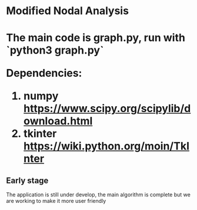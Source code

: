 <h1> Modified Nodal Analysis <h1>

<p> The main code is graph.py, run with `python3 graph.py`

Dependencies:
  1. numpy https://www.scipy.org/scipylib/download.html
  2. tkinter https://wiki.python.org/moin/TkInter</p> 
  
  
<h2> Early stage </h2> 

  <p> The application is still under develop, the main algorithm is complete but we are working to make it more user friendly </p>

